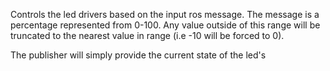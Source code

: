 Controls the led drivers based on the input ros message. 
The message is a percentage represented from 0-100. 
Any value outside of this range will be truncated to the nearest value in 
range (i.e -10 will be forced to 0).

The publisher will simply provide the current state of the led's
